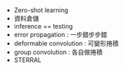 
- Zero-shot learning
- 資料倉儲
- inference == testing
- error propagation : 一步錯步步錯
- deformable convolution : 可變形捲積
- group convolution : 各自做捲積
- STERRAL